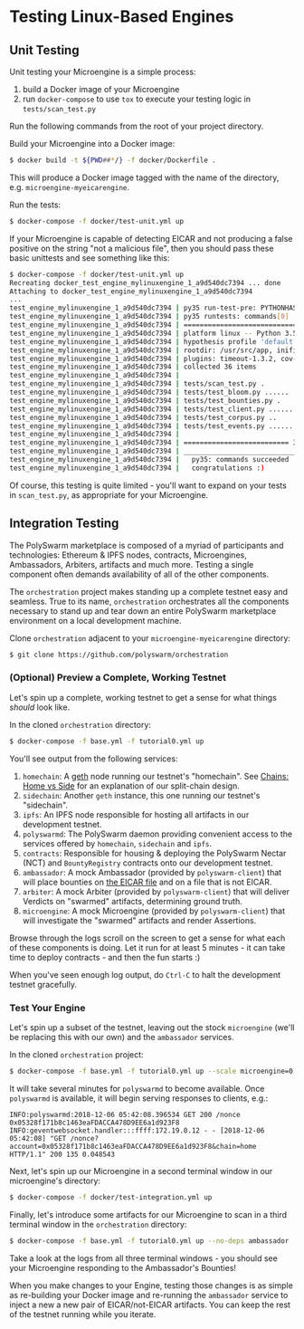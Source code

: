 # Testing Linux-Based Engines

## Unit Testing

Unit testing your Microengine is a simple process:

1. build a Docker image of your Microengine
2. run `docker-compose` to use `tox` to execute your testing logic in `tests/scan_test.py`

Run the following commands from the root of your project directory.

Build your Microengine into a Docker image:

```bash
$ docker build -t ${PWD##*/} -f docker/Dockerfile .
```

This will produce a Docker image tagged with the name of the directory, e.g. `microengine-myeicarengine`.

Run the tests:

```bash
$ docker-compose -f docker/test-unit.yml up
```

If your Microengine is capable of detecting EICAR and not producing a false positive on the string "not a malicious file", then you should pass these basic unittests and see something like this:

```bash
$ docker-compose -f docker/test-unit.yml up
Recreating docker_test_engine_mylinuxengine_1_a9d540dc7394 ... done
Attaching to docker_test_engine_mylinuxengine_1_a9d540dc7394
...
test_engine_mylinuxengine_1_a9d540dc7394 | py35 run-test-pre: PYTHONHASHSEED='1705267802'
test_engine_mylinuxengine_1_a9d540dc7394 | py35 runtests: commands[0] | pytest -s
test_engine_mylinuxengine_1_a9d540dc7394 | ============================= test session starts ==============================
test_engine_mylinuxengine_1_a9d540dc7394 | platform linux -- Python 3.5.6, pytest-3.9.2, py-1.7.0, pluggy-0.8.0
test_engine_mylinuxengine_1_a9d540dc7394 | hypothesis profile 'default' -> database=DirectoryBasedExampleDatabase('/usr/src/app/.hypothesis/examples')
test_engine_mylinuxengine_1_a9d540dc7394 | rootdir: /usr/src/app, inifile:
test_engine_mylinuxengine_1_a9d540dc7394 | plugins: timeout-1.3.2, cov-2.6.0, asyncio-0.9.0, hypothesis-3.82.1
test_engine_mylinuxengine_1_a9d540dc7394 | collected 36 items
test_engine_mylinuxengine_1_a9d540dc7394 |
test_engine_mylinuxengine_1_a9d540dc7394 | tests/scan_test.py .
test_engine_mylinuxengine_1_a9d540dc7394 | tests/test_bloom.py ......
test_engine_mylinuxengine_1_a9d540dc7394 | tests/test_bounties.py .
test_engine_mylinuxengine_1_a9d540dc7394 | tests/test_client.py ............
test_engine_mylinuxengine_1_a9d540dc7394 | tests/test_corpus.py ..
test_engine_mylinuxengine_1_a9d540dc7394 | tests/test_events.py ..............
test_engine_mylinuxengine_1_a9d540dc7394 |
test_engine_mylinuxengine_1_a9d540dc7394 | ========================== 36 passed in 39.42 seconds ==========================
test_engine_mylinuxengine_1_a9d540dc7394 | ___________________________________ summary ____________________________________
test_engine_mylinuxengine_1_a9d540dc7394 |   py35: commands succeeded
test_engine_mylinuxengine_1_a9d540dc7394 |   congratulations :)
```

Of course, this testing is quite limited - you'll want to expand on your tests in `scan_test.py`, as appropriate for your Microengine.

## Integration Testing

The PolySwarm marketplace is composed of a myriad of participants and technologies: Ethereum & IPFS nodes, contracts, Microengines, Ambassadors, Arbiters, artifacts and much more. Testing a single component often demands availability of all of the other components.

The `orchestration` project makes standing up a complete testnet easy and seamless. True to its name, `orchestration` orchestrates all the components necessary to stand up and tear down an entire PolySwarm marketplace environment on a local development machine.

Clone `orchestration` adjacent to your `microengine-myeicarengine` directory:

```bash
$ git clone https://github.com/polyswarm/orchestration
```

### (Optional) Preview a Complete, Working Testnet

Let's spin up a complete, working testnet to get a sense for what things *should* look like.

In the cloned `orchestration` directory:

```bash
$ docker-compose -f base.yml -f tutorial0.yml up
```

You'll see output from the following services:

1. `homechain`: A [geth](https://github.com/ethereum/go-ethereum) node running our testnet's "homechain". See [Chains: Home vs Side](/#chains-home-vs-side) for an explanation of our split-chain design.
2. `sidechain`: Another `geth` instance, this one running our testnet's "sidechain".
3. `ipfs`: An IPFS node responsible for hosting all artifacts in our development testnet.
4. `polyswarmd`: The PolySwarm daemon providing convenient access to the services offered by `homechain`, `sidechain` and `ipfs`.
5. `contracts`: Responsible for housing & deploying the PolySwarm Nectar (NCT) and `BountyRegistry` contracts onto our development testnet.
6. `ambassador`: A mock Ambassador (provided by `polyswarm-client`) that will place bounties on [the EICAR file](https://en.wikipedia.org/wiki/EICAR_test_file) and on a file that is not EICAR.
7. `arbiter`: A mock Arbiter (provided by `polyswarm-client`) that will deliver Verdicts on "swarmed" artifacts, determining ground truth.
8. `microengine`: A mock Microengine (provided by `polyswarm-client`) that will investigate the "swarmed" artifacts and render Assertions.

Browse through the logs scroll on the screen to get a sense for what each of these components is doing. Let it run for at least 5 minutes - it can take time to deploy contracts - and then the fun starts :)

When you've seen enough log output, do `Ctrl-C` to halt the development testnet gracefully.

### Test Your Engine

Let's spin up a subset of the testnet, leaving out the stock `microengine` (we'll be replacing this with our own) and the `ambassador` services.

In the cloned `orchestration` project:

```bash
$ docker-compose -f base.yml -f tutorial0.yml up --scale microengine=0 --scale ambassador=0
```

It will take several minutes for `polyswarmd` to become available. Once `polyswarmd` is available, it will begin serving responses to clients, e.g.:

    INFO:polyswarmd:2018-12-06 05:42:08.396534 GET 200 /nonce 0x05328f171b8c1463eaFDACCA478D9EE6a1d923F8
    INFO:geventwebsocket.handler:::ffff:172.19.0.12 - - [2018-12-06 05:42:08] "GET /nonce?account=0x05328f171b8c1463eaFDACCA478D9EE6a1d923F8&chain=home HTTP/1.1" 200 135 0.048543
    

Next, let's spin up our Microengine in a second terminal window in our microengine's directory:

```bash
$ docker-compose -f docker/test-integration.yml up
```

Finally, let's introduce some artifacts for our Microengine to scan in a third terminal window in the `orchestration` directory:

```bash
$ docker-compose -f base.yml -f tutorial0.yml up --no-deps ambassador
```

Take a look at the logs from all three terminal windows - you should see your Microengine responding to the Ambassador's Bounties!

When you make changes to your Engine, testing those changes is as simple as re-building your Docker image and re-running the `ambassador` service to inject a new a new pair of EICAR/not-EICAR artifacts. You can keep the rest of the testnet running while you iterate.
